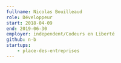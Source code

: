```yaml
---
fullname: Nicolas Bouilleaud
role: Développeur
start: 2018-04-09
end: 2019-06-30
employer: independent/Codeurs en Liberté
github: n-b
startups:
    - place-des-entreprises
---
```

